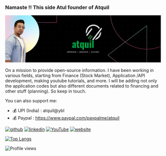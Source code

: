 
### Namaste !! This side Atul founder of Atquil
![](https://raw.githubusercontent.com/atquil/atquil/main/IMPROVISE%20%20INNOVATE%20%20SUCCEED.png)

On a mission to provide open-source information. I have been working in various fields, starting from Finance (Stock Market), Application /API development, making youtube tutorials, and more.
I will be adding not only the application codes but also different documents related to financing and other stuff (planning). So keep in touch. 

You can also support me: 
* :moneybag:  UPI (India) : atquil@ybl
* :moneybag: Paypal : https://www.paypal.com/paypalme/atquil



[<img src='https://cdn.jsdelivr.net/npm/simple-icons@3.0.1/icons/github.svg' alt='github' height='40'>](https://github.com/atquil)  [<img src='https://cdn.jsdelivr.net/npm/simple-icons@3.0.1/icons/linkedin.svg' alt='linkedin' height='40'>](https://www.linkedin.com/in/https://www.linkedin.com/in/atulyatech//)  [<img src='https://cdn.jsdelivr.net/npm/simple-icons@3.0.1/icons/youtube.svg' alt='YouTube' height='40'>](https://www.youtube.com/channel/https://www.youtube.com/channel/UCcl7nrBBvf8ytJhIqWC9kOA)  [<img src='https://cdn.jsdelivr.net/npm/simple-icons@3.0.1/icons/icloud.svg' alt='website' height='40'>](atquil.com)  

[![Top Langs](https://github-readme-stats.vercel.app/api/top-langs/?username=atquil)](https://github.com/anuraghazra/github-readme-stats)



![Profile views](https://gpvc.arturio.dev/atquil)  
